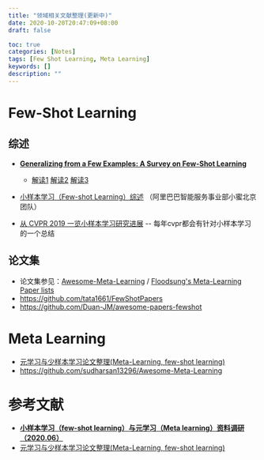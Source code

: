 ```yaml
---
title: "领域相关文献整理(更新中)"
date: 2020-10-20T20:47:09+08:00
draft: false

toc: true
categories: [Notes]
tags: [Few Shot Learning, Meta Learning]
keywords: []
description: ""
---
```



# Few-Shot Learning

## 综述

- [**Generalizing from a Few Examples: A Survey on Few-Shot Learning** ](https://arxiv.org/pdf/1904.05046.pdf)
  -  [解读1](https://blog.csdn.net/z704630835/article/details/103959490)  [解读2](https://blog.csdn.net/algorithmPro/article/details/106184414)   [解读3](https://zhuanlan.zhihu.com/p/129786553)

- [小样本学习（Few-shot Learning）综述](https://blog.csdn.net/c9Yv2cf9I06K2A9E/article/details/88968474) （阿里巴巴智能服务事业部小蜜北京团队）

- [从 CVPR 2019 一览小样本学习研究进展](https://www.leiphone.com/news/201907/4wc0990rNQf43mss.html) -- 每年cvpr都会有针对小样本学习的一个总结

## 论文集

- 论文集参见：[Awesome-Meta-Learning](https://github.com/sudharsan13296/Awesome-Meta-Learning#papers-and-code)  /  [Floodsung's Meta-Learning Paper lists](https://github.com/floodsung/Meta-Learning-Papers)
- https://github.com/tata1661/FewShotPapers
- https://github.com/Duan-JM/awesome-papers-fewshot



# Meta Learning

- [元学习与少样本学习论文整理(Meta-Learning, few-shot learning)](https://zhuanlan.zhihu.com/p/129261297)
- https://github.com/sudharsan13296/Awesome-Meta-Learning

# 参考文献

- [**小样本学习（few-shot learning）与元学习（Meta learning）资料调研（2020.06）**](https://www.yuque.com/docs/share/5cd14926-6954-4dca-bf39-d17c56fece53?#wSdHj)
- [元学习与少样本学习论文整理(Meta-Learning, few-shot learning)](https://zhuanlan.zhihu.com/p/129261297)